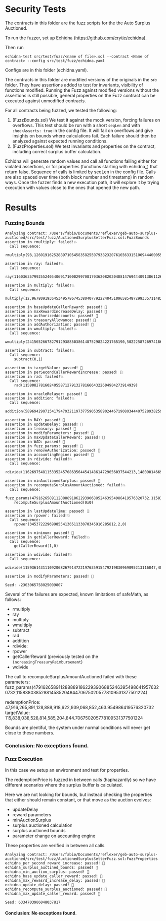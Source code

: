 # Security Tests

The contracts in this folder are the fuzz scripts for the the Auto Surplus Auctioned.

To run the fuzzer, set up Echidna (https://github.com/crytic/echidna).

Then run
```
echidna-test src/test/fuzz/<name of file>.sol --contract <Name of contract> --config src/test/fuzz/echidna.yaml
```

Configs are in this folder (echidna.yaml).

The contracts in this folder are modified versions of the originals in the _src_ folder. They have assertions added to test for invariants, visibility of functions modified. Running the Fuzz against modified versions without the assertions is still possible, general properties on the Fuzz contract can be executed against unmodified contracts.

For all contracts being fuzzed, we tested the following:

1. (FuzzBounds.sol) We test it against the mock version, forcing failures on overflows. This test should be run with a short ```seqLen``` and with ```checkAsserts: true``` in the config file. It will fail on overflows and give insights on bounds where calculations fail. Each failure should then be analyzed against expected running conditions.
2. (FuzzProperties.sol) We test invariants and properties on the contract, including correct surplus buffer calculation.

Echidna will generate random values and call all functions failing either for violated assertions, or for properties (functions starting with echidna_) that return false. Sequence of calls is limited by seqLen in the config file. Calls are also spaced over time (both block number and timestamp) in random ways. Once the fuzzer finds a new execution path, it will explore it by trying execution with values close to the ones that opened the new path.

# Results

### Fuzzing Bounds
```
Analyzing contract: /Users/fabio/Documents/reflexer/geb-auto-surplus-auctioned/src/test/fuzz/AuctionedSurplusSetterFuzz.sol:FuzzBounds
assertion in rmultiply: failed!💥
  Call sequence:
    rmultiply(93,1260191625288971054583582550793823207616563315106944400055419087583553930494)

assertion in ray: failed!💥
  Call sequence:
    ray(116036357992552405406917100029970817036208202048814769444091386112617)

assertion in multiply: failed!💥
  Call sequence:
    multiply(12,9678091936453495786745380407792224045109658548729933571148274115121200122186)

assertion in baseUpdateCallerReward: passed! 🎉
assertion in maxRewardIncreaseDelay: passed! 🎉
assertion in authorizedAccounts: passed! 🎉
assertion in treasuryAllowance: passed! 🎉
assertion in addAuthorization: passed! 🎉
assertion in wmultiply: failed!💥
  Call sequence:
    wmultiply(24156526678279129388503861487529824221765190,5022258726974186609890421463183091)

assertion in subtract: failed!💥
  Call sequence:
    subtract(0,1)

assertion in targetValue: passed! 🎉
assertion in perSecondCallerRewardIncrease: passed! 🎉
assertion in rad: failed!💥
  Call sequence:
    rad(115808278160240558712791327816664322604904273914939)

assertion in oracleRelayer: passed! 🎉
assertion in addition: failed!💥
  Call sequence:
    addition(58969429071541794793211973775905358902446719080344407528938259675416725589085,57395340703033505185346658225753633631603291543301689264639989707893162057689)

assertion in RAY: passed! 🎉
assertion in updateDelay: passed! 🎉
assertion in treasury: passed! 🎉
assertion in modifyParameters: passed! 🎉
assertion in maxUpdateCallerReward: passed! 🎉
assertion in WAD: passed! 🎉
assertion in fuzz_params: passed! 🎉
assertion in removeAuthorization: passed! 🎉
assertion in accountingEngine: passed! 🎉
assertion in rdivide: failed!💥
  Call sequence:
    rdivide(116269754811533524570863564454148614729056037544213,1480901466999921940140397288772096495194582582883734)

assertion in minAuctionedSurplus: passed! 🎉
assertion in recomputeSurplusAmountAuctioned: failed!💥
  Call sequence:
    fuzz_params(47916265891128888918622939068852463954986419576320732,115838038528814585204844706750205778109531377501224)
    recomputeSurplusAmountAuctioned(0x0)

assertion in lastUpdateTime: passed! 🎉
assertion in rpower: failed!💥
  Call sequence:
    rpower(345372229699855413651133070345916285812,2,0)

assertion in minimum: passed! 🎉
assertion in getCallerReward: failed!💥
  Call sequence:
    getCallerReward(1,0)

assertion in wdivide: failed!💥
  Call sequence:
    wdivide(115936143111092068267914722197635915479219830969095213116047,485580644958702470870639439708765914251115767926492448482)

assertion in modifyParameters: passed! 🎉

Seed: -2303065758025009807
```

Several of the failures are expected, known limitations of safeMath, as follows:

- rmultiply
- ray
- multiply
- wmultiply
- subtract
- rad
- addition
- rdivide:
- rpower
- getCallerReward (previously tested on the ```increasingTreasuryReimbursement```)
- wdivide

The call to recomputeSurplusAmountAuctioned failed with these parameters:
fuzz_params(47916265891128888918622939068852463954986419576320732,115838038528814585204844706750205778109531377501224)

redemptionPrice: 47,916,265,891,128,888,918,622,939,068,852,463.954986419576320732
targetValue: 115,838,038,528,814,585,204,844.706750205778109531377501224

Bounds are plentiful, the system under normal conditions will never get close to these numbers.

### Conclusion: No exceptions found.

### Fuzz Execution

In this case we setup an environment and test for properties.

The redemptionPrice is fuzzed in between calls (haphazardly) so we have different scenarios where the surplus buffer is calculated.

Here we are not looking for bounds, but instead checking the properties that either should remain constant, or that move as the auction evolves:

- updateDelay
- reward parameters
- minAuctionSurplus
- surplus auctioned calculation
- surplus auctioned bounds
- parameter change on accounting engine

These properties are verified in between all calls.

```
Analyzing contract: /Users/fabio/Documents/reflexer/geb-auto-surplus-auctioned/src/test/fuzz/AuctionedSurplusSetterFuzz.sol:FuzzProperties
echidna_per_second_reward_increase: passed! 🎉
echidna_surplus_auctined_bounds: passed! 🎉
echidna_min_auction_surplus: passed! 🎉
echidna_base_update_caller_reward: passed! 🎉
echidna_max_rewasrd_increase_delay: passed! 🎉
echidna_update_delay: passed! 🎉
echidna_recompute_surplus_auctioned: passed! 🎉
echidna_max_update_caller_reward: passed! 🎉

Seed: 6334703906048037817

```

#### Conclusion: No exceptions found.

